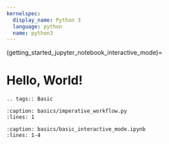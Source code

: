```yaml
---
kernelspec:
  display_name: Python 3
  language: python
  name: python3
---
```


(getting_started_jupyter_notebook_interactive_mode)=

# Hello, World!

```{eval-rst}
.. tags:: Basic
```

```{rli} https://raw.githubusercontent.com/flyteorg/flytesnacks/69dbe4840031a85d79d9ded25f80397c6834752d/examples/basics/basics/imperative_workflow.py
:caption: basics/imperative_workflow.py
:lines: 1
```

```{rli} https://raw.githubusercontent.com/flyteorg/flytesnacks/fbe246177d321e0491b652084c1c3a9c0cb0d35c/examples/papermill_plugin/papermill_plugin/nb_simple.ipynb
:caption: basics/basic_interactive_mode.ipynb
:lines: 1-4
```

<!-- ```{nb-rli} https://raw.githubusercontent.com/flyteorg/flytesnacks/fbe246177d321e0491b652084c1c3a9c0cb0d35c/examples/papermill_plugin/papermill_plugin/nb_simple.ipynb
:caption: basics/basic_interactive_mode.ipynb
:cell: 5
:lines: 1-2
```

```{nb-rli} https://raw.githubusercontent.com/flyteorg/flytesnacks/fbe246177d321e0491b652084c1c3a9c0cb0d35c/examples/papermill_plugin/papermill_plugin/nb_simple.ipynb
:caption: basics/basic_interactive_mode.ipynb
:cell: 3
``` -->

<!-- [flytesnacks]: https://github.com/flyteorg/flytesnacks/tree/master/examples/basics -->
